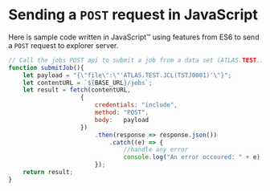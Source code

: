 # Sending a `POST` request in JavaScript

Here is sample code written in JavaScript™ using features from ES6 to send a `POST` request to explorer server.

```js
// Call the jobs POST api to submit a job from a data set (ATLAS.TEST.JCL(TSTJ0001))
function submitJob(){
    let payload = "{\"file\":\"'ATLAS.TEST.JCL(TSTJ0001)'\"}";
    let contentURL = `${BASE_URL}/jobs`;
    let result = fetch(contentURL,
                    {
                        credentials: "include",
                        method: "POST",
                        body:   payload
                    })
                        .then(response => response.json())
                            .catch((e) => {
                                //handle any error
                                console.log("An error occoured: " + e);
                        });
    return result;
}
```
